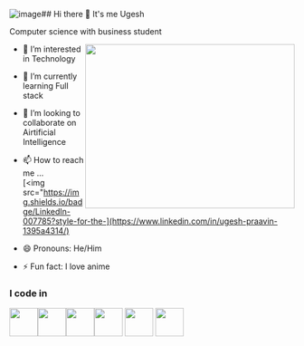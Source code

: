 ![image](https://github.com/user-attachments/assets/27b5df4b-b423-4d68-b6e2-4e5e97704c63)## Hi there 👋 It's me Ugesh

Computer science with business student

<img align="right" width="370" height="290" src="https://i.pinimg.com/originals/47/f0/34/47f0342cec72b800463bf003eac1257e.gif">

- 👀 I’m interested in Technology
- 🌱 I’m currently learning Full stack 
- 💞️ I’m looking to collaborate on Airtificial Intelligence
- 📫 How to reach me ...
  <br/>[<img src="https://img.shields.io/badge/LinkedIn-007785?style-for-the-](https://www.linkedin.com/in/ugesh-praavin-1395a4314/)

- 😄 Pronouns: He/Him
- ⚡ Fun fact: I love anime

### I code in 

<img src="https://icons8.com/icon/13441/python" width="50" height="50"><img src="https://icons8.com/icon/20909/html-5" width="50" height="50"><img width="50" height="50" src="https://icons8.com/icon/21278/css3"><img src="https://icons8.com/icon/108784/javascript" width="50" height="50">
<img src="https://icons8.com/icon/123603/react-native" width="50" height="50"> <img src="https://icons8.com/icon/40669/c%2B%2B" width="50" height="50">
<!---
Ugesh-2909/Ugesh-2909 is a ✨ special ✨ repository because its `README.md` (this file) appears on your GitHub profile.
You can click the Preview link to take a look at your changes.
--->
